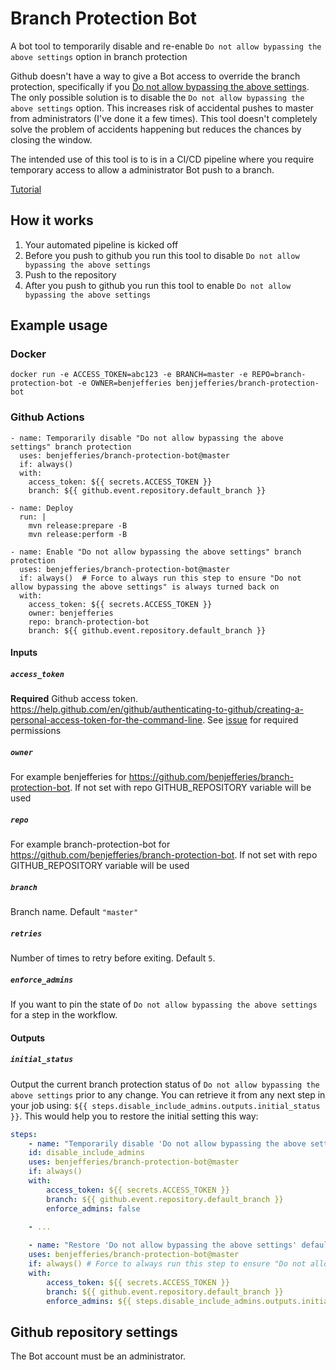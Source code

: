 # Branch Protection Bot
A bot tool to temporarily disable and re-enable `Do not allow bypassing the above settings` option in branch protection

Github doesn't have a way to give a Bot access to override the branch protection, specifically if you [Do not allow bypassing the above settings](https://github.com/isaacs/github/issues/1390).
The only possible solution is to disable the `Do not allow bypassing the above settings` option. This increases risk of accidental pushes to master from administrators (I've done it a few times).
This tool doesn't completely solve the problem of accidents happening but reduces the chances by closing the window.

The intended use of this tool is to is in a CI/CD pipeline where you require temporary access to allow a administrator Bot push to a branch.

[Tutorial](https://www.turfemon.com/bump-version-protected-branch-github-actions)

## How it works
1. Your automated pipeline is kicked off
1. Before you push to github you run this tool to disable `Do not allow bypassing the above settings`
1. Push to the repository
1. After you push to github you run this tool to enable `Do not allow bypassing the above settings`

## Example usage
### Docker
```
docker run -e ACCESS_TOKEN=abc123 -e BRANCH=master -e REPO=branch-protection-bot -e OWNER=benjefferies benjjefferies/branch-protection-bot
```

### Github Actions

```
- name: Temporarily disable "Do not allow bypassing the above settings" branch protection
  uses: benjefferies/branch-protection-bot@master
  if: always()
  with:
    access_token: ${{ secrets.ACCESS_TOKEN }}
    branch: ${{ github.event.repository.default_branch }}
    
- name: Deploy
  run: |
    mvn release:prepare -B
    mvn release:perform -B
   
- name: Enable "Do not allow bypassing the above settings" branch protection
  uses: benjefferies/branch-protection-bot@master
  if: always()  # Force to always run this step to ensure "Do not allow bypassing the above settings" is always turned back on
  with:
    access_token: ${{ secrets.ACCESS_TOKEN }}
    owner: benjefferies
    repo: branch-protection-bot
    branch: ${{ github.event.repository.default_branch }}
```

#### Inputs

##### `access_token`

**Required** Github access token. https://help.github.com/en/github/authenticating-to-github/creating-a-personal-access-token-for-the-command-line. See [issue](https://github.com/benjefferies/branch-protection-bot/issues/9#issuecomment-1637223088) for required permissions

##### `owner`

For example benjefferies for https://github.com/benjefferies/branch-protection-bot. If not set with repo GITHUB_REPOSITORY variable will be used

##### `repo`

For example branch-protection-bot for https://github.com/benjefferies/branch-protection-bot. If not set with repo GITHUB_REPOSITORY variable will be used

##### `branch`

Branch name. Default `"master"`

##### `retries`

Number of times to retry before exiting. Default `5`.

##### `enforce_admins`

If you want to pin the state of `Do not allow bypassing the above settings` for a step in the workflow.

#### Outputs

##### `initial_status`

Output the current branch protection status of `Do not allow bypassing the above settings` prior to any change.
You can retrieve it from any next step in your job using: `${{ steps.disable_include_admins.outputs.initial_status }}`.
This would help you to restore the initial setting this way:

```yaml
steps:
    - name: "Temporarily disable 'Do not allow bypassing the above settings' default branch protection"
    id: disable_include_admins
    uses: benjefferies/branch-protection-bot@master
    if: always()
    with:
        access_token: ${{ secrets.ACCESS_TOKEN }}
        branch: ${{ github.event.repository.default_branch }}
        enforce_admins: false
    
    - ...

    - name: "Restore 'Do not allow bypassing the above settings' default branch protection"
    uses: benjefferies/branch-protection-bot@master
    if: always() # Force to always run this step to ensure "Do not allow bypassing the above settings" is always turned back on
    with:
        access_token: ${{ secrets.ACCESS_TOKEN }}
        branch: ${{ github.event.repository.default_branch }}
        enforce_admins: ${{ steps.disable_include_admins.outputs.initial_status }}
```

## Github repository settings
The Bot account must be an administrator.
